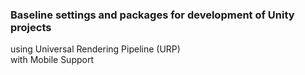 <h3>Baseline settings and packages for development of Unity projects</h3>  
using Universal Rendering Pipeline (URP)</br>
with Mobile Support
